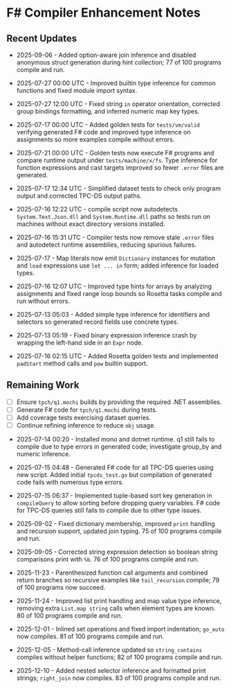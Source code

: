 # F# Compiler Enhancement Notes

## Recent Updates
- 2025-09-06 - Added option-aware join inference and disabled anonymous struct
  generation during hint collection; 77 of 100 programs compile and run.
- 2025-07-27 00:00 UTC - Improved builtin type inference for common functions and fixed module import syntax.
- 2025-07-27 12:00 UTC - Fixed string `in` operator orientation, corrected group
  bindings formatting, and inferred numeric map key types.

- 2025-07-17 00:00 UTC - Added golden tests for `tests/vm/valid` verifying
  generated F# code and improved type inference on assignments so more
  examples compile without errors.
- 2025-07-21 00:00 UTC - Golden tests now execute F# programs and compare
  runtime output under `tests/machine/x/fs`. Type inference for function
  expressions and cast targets improved so fewer `.error` files are generated.
- 2025-07-17 12:34 UTC - Simplified dataset tests to check only program output
  and corrected TPC-DS output paths.

- 2025-07-16 12:22 UTC - compile script now autodetects `System.Text.Json.dll`
  and `System.Runtime.dll` paths so tests run on machines without exact
  directory versions installed.
- 2025-07-16 15:31 UTC - Compiler tests now remove stale `.error` files and
  autodetect runtime assemblies, reducing spurious failures.
- 2025-07-17 - Map literals now emit `Dictionary` instances for mutation and
  `load` expressions use `let ... in` form; added inference for loaded types.

- 2025-07-16 12:07 UTC - Improved type hints for arrays by analyzing assignments
  and fixed range loop bounds so Rosetta tasks compile and run without errors.

- 2025-07-13 05:03 - Added simple type inference for identifiers and selectors so
  generated record fields use concrete types.
- 2025-07-13 05:19 - Fixed binary expression inference crash by wrapping
  the left-hand side in an `Expr` node.
- 2025-07-16 02:15 UTC - Added Rosetta golden tests and implemented
  `padStart` method calls and `pow` builtin support.

## Remaining Work

- [ ] Ensure `tpch/q1.mochi` builds by providing the required .NET assemblies.
- [ ] Generate F# code for `tpch/q1.mochi` during tests.
- [ ] Add coverage tests exercising dataset queries.
- [ ] Continue refining inference to reduce `obj` usage.

- 2025-07-14 00:20 - Installed mono and dotnet runtime. q1 still fails to compile due to type errors in generated code; investigate group_by and numeric inference.
- 2025-07-15 04:48 - Generated F# code for all TPC-DS queries using new script. Added
  initial `tpcds_test.go` but compilation of generated code fails with numerous
  type errors.


- 2025-07-15 06:37 - Implemented tuple-based sort key generation in `compileQuery` to allow sorting before dropping query variables. F# code for TPC-DS queries still fails to compile due to other type issues.
- 2025-09-02 - Fixed dictionary membership, improved `print` handling and recursion support, updated join typing. 75 of 100 programs compile and run.
- 2025-09-05 - Corrected string expression detection so boolean string comparisons print with `%b`. 76 of 100 programs compile and run.
- 2025-11-23 - Parenthesized function call arguments and combined return branches so recursive examples like `tail_recursion` compile; 79 of 100 programs now succeed.
- 2025-11-24 - Improved list print handling and map value type inference, removing extra `List.map string` calls when element types are known. 80 of 100 programs compile and run.
- 2025-12-01 - Inlined set operations and fixed import indentation; `go_auto` now compiles. 81 of 100 programs compile and run.
- 2025-12-05 - Method-call inference updated so `string_contains` compiles without helper functions; 82 of 100 programs compile and run.
- 2025-12-10 - Added nested selector inference and formatted print strings; `right_join` now compiles. 83 of 100 programs compile and run.
